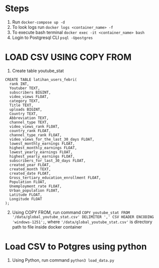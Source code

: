 # Steps
1. Run `docker-compose up -d`
2. To look logs run `docker logs <container_name> -f`
3. To execute bash terminal `docker exec -it <container_name> bash`
4. Login to Postgresql CLI `psql -Upostgres`

# LOAD CSV USING COPY FROM
1. Create table youtube_stat
```
CREATE TABLE latihan_users_febri(
  rank INT,
  Youtuber TEXT,
  subscribers BIGINT,
  video_views FLOAT,
  category TEXT,
  Title TEXT,
  uploads BIGINT,
  Country TEXT,
  Abbreviation TEXT,
  channel_type TEXT,
  video_views_rank FLOAT,
  country_rank FLOAT,
  channel_type_rank FLOAT,
  video_views_for_the_last_30_days FLOAT,
  lowest_monthly_earnings FLOAT,
  highest_monthly_earnings FLOAT,
  lowest_yearly_earnings FLOAT,
  highest_yearly_earnings FLOAT,
  subscribers_for_last_30_days FLOAT,
  created_year FLOAT,
  created_month TEXT,
  created_date FLOAT,
  Gross_tertiary_education_enrollment FLOAT,
  Population FLOAT,
  Unemployment_rate FLOAT,
  Urban_population FLOAT,
  Latitude FLOAT,
  Longitude FLOAT
);
```
2. Using COPY FROM, run command `COPY youtube_stat FROM '/data/global_youtube_stat.csv' DELIMITER ',' CSV HEADER ENCODING 'windows-1251';`, where `'/data/global_youtube_stat.csv'` is directory path to file inside docker container

# Load CSV to Potgres using python
1. Using Python, run command `python3 load_data.py`

